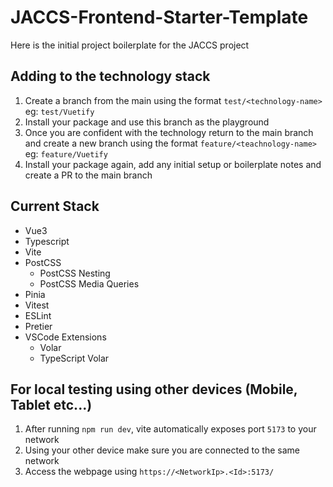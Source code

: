 # JACCS-Frontend-Starter-Template
Here is the initial project boilerplate for the JACCS project

## Adding to the technology stack
1. Create a branch from the main using the format `test/<technology-name>` eg: `test/Vuetify`
2. Install your package and use this branch as the playground
3. Once you are confident with the technology return to the main branch and create a new branch using the format `feature/<teachnology-name>` eg: `feature/Vuetify`
4. Install your package again, add any initial setup or boilerplate notes and create a PR to the main branch

## Current Stack
- Vue3
- Typescript
- Vite
- PostCSS
	- PostCSS Nesting
	- PostCSS Media Queries
- Pinia
- Vitest
- ESLint
- Pretier
- VSCode Extensions
	- Volar
	- TypeScript Volar

## For local testing using other devices (Mobile, Tablet etc...)
1. After running `npm run dev`, vite automatically exposes port `5173` to your network
2. Using your other device make sure you are connected to the same network
3. Access the webpage using `https://<NetworkIp>.<Id>:5173/`
